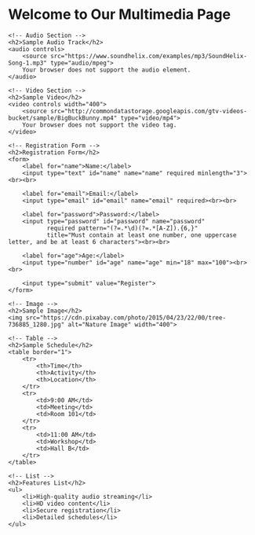
<!DOCTYPE html>
<html lang="en">
<head>
    <meta charset="UTF-8">
    <title>Multimedia & Form Example</title>
</head>
<body>
    <h1>Welcome to Our Multimedia Page</h1>

    <!-- Audio Section -->
    <h2>Sample Audio Track</h2>
    <audio controls>
        <source src="https://www.soundhelix.com/examples/mp3/SoundHelix-Song-1.mp3" type="audio/mpeg">
        Your browser does not support the audio element.
    </audio>

    <!-- Video Section -->
    <h2>Sample Video</h2>
    <video controls width="400">
        <source src="http://commondatastorage.googleapis.com/gtv-videos-bucket/sample/BigBuckBunny.mp4" type="video/mp4">
        Your browser does not support the video tag.
    </video>

    <!-- Registration Form -->
    <h2>Registration Form</h2>
    <form>
        <label for="name">Name:</label>
        <input type="text" id="name" name="name" required minlength="3"><br><br>

        <label for="email">Email:</label>
        <input type="email" id="email" name="email" required><br><br>

        <label for="password">Password:</label>
        <input type="password" id="password" name="password" 
               required pattern="(?=.*\d)(?=.*[A-Z]).{6,}" 
               title="Must contain at least one number, one uppercase letter, and be at least 6 characters"><br><br>

        <label for="age">Age:</label>
        <input type="number" id="age" name="age" min="18" max="100"><br><br>

        <input type="submit" value="Register">
    </form>

    <!-- Image -->
    <h2>Sample Image</h2>
    <img src="https://cdn.pixabay.com/photo/2015/04/23/22/00/tree-736885_1280.jpg" alt="Nature Image" width="400">

    <!-- Table -->
    <h2>Sample Schedule</h2>
    <table border="1">
        <tr>
            <th>Time</th>
            <th>Activity</th>
            <th>Location</th>
        </tr>
        <tr>
            <td>9:00 AM</td>
            <td>Meeting</td>
            <td>Room 101</td>
        </tr>
        <tr>
            <td>11:00 AM</td>
            <td>Workshop</td>
            <td>Hall B</td>
        </tr>
    </table>

    <!-- List -->
    <h2>Features List</h2>
    <ul>
        <li>High-quality audio streaming</li>
        <li>HD video content</li>
        <li>Secure registration</li>
        <li>Detailed schedules</li>
    </ul>
</body>
</html>
